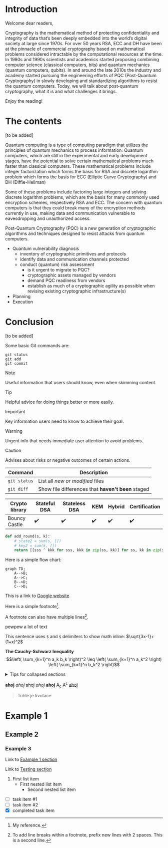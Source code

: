 # Introduction
Welcome dear readers,

Cryptography is the mathematical method of protecting confidentiality and integrity of data that’s been deeply embedded
into the world’s digital society at large since 1970s. For over 50 years RSA, ECC and DH have been at the pinnacle of
commercial cryptography based on mathematical problems considered intractable by the computational resources at the
time.
In 1980s and 1990s scientists and academics started proposing combining computer science (classical computers, bits) and
quantum mechanics (quantum computers, qubits).
In and around the late 2010s the industry and academy started pursuing the engineering efforts of PQC (Post-Quantum
Cryptography) in slowly developing and standardizing algorithms to resist the quantum computers.
Today, we will talk about post-quantum cryptography, what it is and what challenges it brings.

Enjoy the reading!

# The contents
[to be added]

Quantum computing is a type of computing paradigm that utilizes the principles of quantum mechanics to process
information. Quantum computers, which are still in the experimental and early development stages, have the potential to
solve certain mathematical problems much faster than classical computers.
These mathematical problems include integer factorization which forms the basis for RSA and discrete logarithm problem
which forms the basis for ECC (Elliptic Curve Cryptography) and DH (Diffie-Hellman)

Some of these problems include factoring large integers and solving discrete logarithm problems, which are the basis for
many commonly used encryption schemes, respectively RSA and ECC. The concern with quantum computers is that they could
break many of the encryption methods currently in use, making data and communication vulnerable to eavesdropping and
unauthorized access.

Post-Quantum Cryptography (PQC) is a new generation of cryptographic algorithms and techniques designed to resist
attacks from quantum computers.

- Quantum vulnerability diagnosis
  - inventory of cryptographic primitives and protocols
  - identify data and communication channels protected
  - conduct (quantum) risk assessment
    - is it urgent to migrate to PQC?
    - cryptographic assets managed by vendors
    - demand PQC readiness from vendors
    - establish as much of a cryptographic agility as possible when revising existing cryptographic infrastructure(s)
- Planning
- Execution

# Conclusion
[to be added]

Some basic Git commands are:
```
git status
git add
git commit
```

> [!NOTE]
> Useful information that users should know, even when skimming content.

> [!TIP]
> Helpful advice for doing things better or more easily.

> [!IMPORTANT]
> Key information users need to know to achieve their goal.

> [!WARNING]
> Urgent info that needs immediate user attention to avoid problems.

> [!CAUTION]
> Advises about risks or negative outcomes of certain actions.

| Command | Description |
| --- | --- |
| `git status` | List all *new or modified* files |
| `git diff` | Show file differences that **haven't been** staged |

| Crypto library | Stateful DSA | Stateless DSA | KEM | Hybrid | Certification |
|----------------| --- | --- | --- | --- | --- |
| Bouncy Castle  | :heavy_check_mark: | :heavy_check_mark: | :heavy_check_mark: | :heavy_check_mark: | :heavy_check_mark: |

```python
def add_round(s, k):
    # state2 = sum(s, [])
    # key2 = sum(k, [])
    return [[sss ^ kkk for sss, kkk in zip(ss, kk)] for ss, kk in zip(s, k)]
```

Here is a simple flow chart:

```mermaid
graph TD;
    A-->B;
    A-->C;
    B-->D;
    C-->D;
```

This is a link to [Google website](https://www.google.com)

Here is a simple footnote[^1].

A footnote can also have multiple lines[^2].

pewpew a lot of text

This sentence uses `$` and `$` delimiters to show math inline: $`\sqrt{3x-1}+(1+x)^2`$

**The Cauchy-Schwarz Inequality**
$$\left( \sum_{k=1}^n a_k b_k \right)^2 \leq \left( \sum_{k=1}^n a_k^2 \right) \left( \sum_{k=1}^n b_k^2 \right)$$

<details>

<summary>Tips for collapsed sections</summary>

### You can add a header

You can add text within a collapsed section.

You can add an image or a code block, too.

```ruby
   puts "Hello World"
```

</details>

**ahoj**
*ahoj*
~~ahoj~~
_ahoj_
__ahoj__
A<sub>c</sub>
A<sup>c</sup>
<ins>ahoj</ins>

> Tohle je kvotace
 
# Example 1
## Example 2
### Example 3

Link to [Example 1 section](#example-1)

Link to [Testing section](#testing)

1. First list item
    - First nested list item
        - Second nested list item

- [ ] task item #1
- [ ] task item #2
- [x] completed task item

[^1]: My reference.
[^2]: To add line breaks within a footnote, prefix new lines with 2 spaces.
This is a second line.